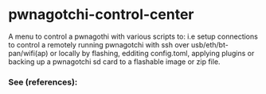 # pwnagotchi-control-center

A menu to control a pwnagothi with various scripts to: i.e setup connections to control a remotely running pwnagotchi with ssh over usb/eth/bt-pan/wifi(ap) or locally by flashing, edditing config.toml, applying plugins or backing up a pwnagotchi sd card to a flashable image or zip file.

### See (references):

